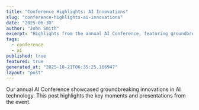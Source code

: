 ```yaml
---
title: "Conference Highlights: AI Innovations"
slug: "conference-highlights-ai-innovations"
date: "2025-06-30"
author: "John Smith"
excerpt: "Highlights from the annual AI Conference, featuring groundbreaking innovations."
tags:
  - conference
  - ai
published: true
featured: true
generated_at: "2025-10-21T06:35:25.166947"
layout: "post"
---
```


Our annual AI Conference showcased groundbreaking innovations in AI technology. This post highlights the key moments and presentations from the event.